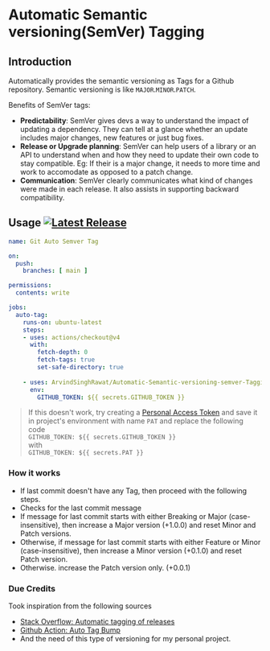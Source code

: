 # Automatic Semantic versioning(SemVer) Tagging

## Introduction

Automatically provides the semantic versioning as Tags for a Github repository.
Semantic versioning is like `MAJOR`.`MINOR`.`PATCH`.

Benefits of SemVer tags:
- **Predictability**: SemVer gives devs a way to understand the impact of updating a dependency. They can tell at a glance whether an update includes major changes, new features or just bug fixes.
- **Release or Upgrade planning**: SemVer can help users of a library or an API to understand when and how they need to update their own code to stay compatible. Eg: If their is a major change, it needs to more time and work to accomodate as opposed to a patch change.
- **Communication**: SemVer clearly communicates what kind of changes were made in each release. It also assists in supporting backward compatibility. 



## Usage [![Latest Release](https://img.shields.io/github/v/release/ArvindSinghRawat/Automatic-Semantic-versioning-semver-Tagging?color=%233D9970)](https://img.shields.io/github/v/release/ArvindSinghRawat/Automatic-Semantic-versioning-semver-Tagging?color=%233D9970)

```yml
name: Git Auto Semver Tag

on:
  push:
    branches: [ main ]

permissions:
  contents: write

jobs:
  auto-tag:
    runs-on: ubuntu-latest
    steps:
    - uses: actions/checkout@v4
      with:
        fetch-depth: 0
        fetch-tags: true
        set-safe-directory: true
        
    - uses: ArvindSinghRawat/Automatic-Semantic-versioning-semver-Tagging@main
      env:
        GITHUB_TOKEN: ${{ secrets.GITHUB_TOKEN }}
```
> If this doesn't work, try creating a [Personal Access Token](https://docs.github.com/en/authentication/keeping-your-account-and-data-secure/creating-a-personal-access-token) and save it in project's environment with name `PAT` and replace the following code<br/>
      ```
              GITHUB_TOKEN: ${{ secrets.GITHUB_TOKEN }}
      ```
    <br/>with<br/>
      ```
              GITHUB_TOKEN: ${{ secrets.PAT }}
      ```


### How it works

- If last commit doesn't have any Tag, then proceed with the following steps.
- Checks for the last commit message
- If message for last commit starts with either Breaking or Major (case-insensitive), then increase a Major version (+1.0.0) and reset Minor and Patch versions.
- Otherwise, if message for last commit starts with either Feature or Minor (case-insensitive), then increase a Minor version (+0.1.0) and reset Patch version.
- Otherwise. increase the Patch version only. (+0.0.1)

### Due Credits
Took inspiration from the following sources
- [Stack Overflow: Automatic tagging of releases](https://stackoverflow.com/questions/3760086/automatic-tagging-of-releases)
- [Github Action: Auto Tag Bump](https://github.com/marketplace/actions/auto-tag-bump)
- And the need of this type of versioning for my personal project.
